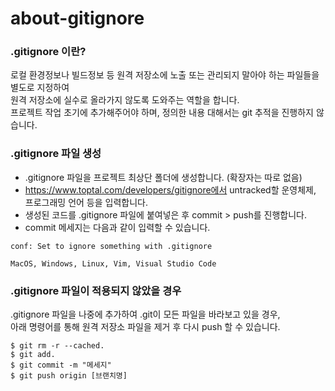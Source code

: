 # about-gitignore

### .gitignore 이란?

로컬 환경정보나 빌드정보 등 원격 저장소에 노출 또는 관리되지 말아야 하는 파일들을 별도로 지정하여\
원격 저장소에 실수로 올라가지 않도록 도와주는 역할을 합니다.\
프로젝트 작업 초기에 추가해주어야 하며, 정의한 내용 대해서는 git 추적을 진행하지 않습니다.

### .gitignore 파일 생성

* .gitignore 파일을 프로젝트 최상단 폴더에 생성합니다. (확장자는 따로 없음)
* https://www.toptal.com/developers/gitignore에서 untracked할 운영체제, 프로그래밍 언어 등을 입력합니다.
* 생성된 코드를 .gitignore 파일에 붙여넣은 후 commit > push를 진행합니다.
* commit 메세지는 다음과 같이 입력할 수 있습니다.

```
conf: Set to ignore something with .gitignore

MacOS, Windows, Linux, Vim, Visual Studio Code
```

### .gitignore 파일이 적용되지 않았을 경우

.gitignore 파일을 나중에 추가하여 .git이 모든 파일을 바라보고 있을 경우,\
아래 명령어를 통해 원격 저장소 파일을 제거 후 다시 push 할 수 있습니다.

```
$ git rm -r --cached.
$ git add.
$ git commit -m "메세지"
$ git push origin [브랜치명]
```
